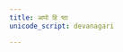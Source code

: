 ```yaml
---
title: आपो हि ष्ठा
unicode_script: devanagari

---
```

<div class="js_include" url="/vedAH/Rk/shAkalam/saMhitA/10/aMshAH//prAchInA_prastutiH/ApaH/Apo_hi_ShThAH.md"  newLevelForH1="2" includeTitle="false"> </div>  
